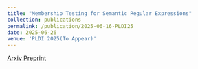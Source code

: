 ```yaml
---
title: "Membership Testing for Semantic Regular Expressions"
collection: publications
permalink: /publication/2025-06-16-PLDI25
date: 2025-06-26
venue: 'PLDI 2025(To Appear)'
---
```


[Arxiv Preprint](https://arxiv.org/abs/2410.13262)
